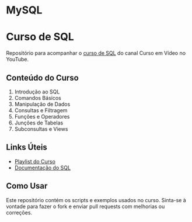 # MySQL

# Curso de SQL

Repositório para acompanhar o [curso de SQL](https://www.youtube.com/watch?v=Ofktsne-utM) do canal Curso em Vídeo no YouTube.

## Conteúdo do Curso

1. Introdução ao SQL
2. Comandos Básicos
3. Manipulação de Dados
4. Consultas e Filtragem
5. Funções e Operadores
6. Junções de Tabelas
7. Subconsultas e Views

## Links Úteis

- [Playlist do Curso](https://www.youtube.com/playlist?list=PLHz_AreHm4dkBs-795Dsgvau_ekxg8g1r)
- [Documentação do SQL](https://www.w3schools.com/sql/)

## Como Usar

Este repositório contém os scripts e exemplos usados no curso. Sinta-se à vontade para fazer o fork e enviar pull requests com melhorias ou correções.
